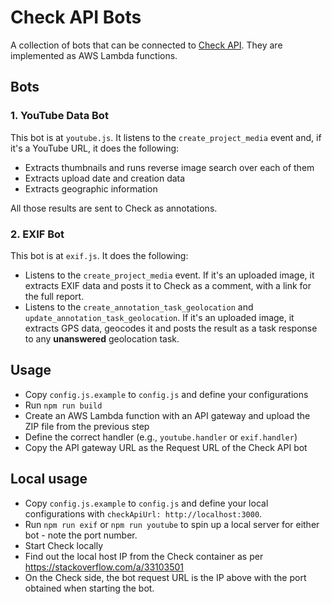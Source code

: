 # Check API Bots

A collection of bots that can be connected to [Check API](https://github.com/meedan/check-api). They are implemented as AWS Lambda functions.

## Bots

### 1. YouTube Data Bot

This bot is at `youtube.js`. It listens to the `create_project_media` event and, if it's a YouTube URL, it does the following:

* Extracts thumbnails and runs reverse image search over each of them
* Extracts upload date and creation data
* Extracts geographic information

All those results are sent to Check as annotations.

### 2. EXIF Bot

This bot is at `exif.js`. It does the following:

* Listens to the `create_project_media` event. If it's an uploaded image, it extracts EXIF data and posts it to Check as a comment, with a link for the full report.
* Listens to the `create_annotation_task_geolocation` and `update_annotation_task_geolocation`. If it's an uploaded image, it extracts GPS data, geocodes it and posts the result as a task response to any **unanswered** geolocation task.

## Usage

* Copy `config.js.example` to `config.js` and define your configurations
* Run `npm run build`
* Create an AWS Lambda function with an API gateway and upload the ZIP file from the previous step
* Define the correct handler (e.g., `youtube.handler` or `exif.handler`)
* Copy the API gateway URL as the Request URL of the Check API bot

## Local usage

* Copy `config.js.example` to `config.js` and define your local configurations with `checkApiUrl: http://localhost:3000`.
* Run `npm run exif` or `npm run youtube` to spin up a local server for either bot - note the port number.
* Start Check locally
* Find out the local host IP from the Check container as per https://stackoverflow.com/a/33103501
* On the Check side, the bot request URL is the IP above with the port obtained when starting the bot.
